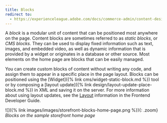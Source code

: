 ```yaml
---
title: Blocks
redirect to:
  - https://experienceleague.adobe.com/docs/commerce-admin/content-design/elements/blocks/blocks.html
---
```


A _block_ is a modular unit of content that can be positioned most anywhere on the page. Content blocks are sometimes referred to as _static blocks_, or _CMS blocks_. They can be used to display fixed information such as text, images, and embedded video, as well as dynamic information that is provided by a widget or originates in a database or other source. Most elements on the home page are blocks that can be easily managed.

You can create custom blocks of content without writing any code, and assign them to appear in a specific place in the page layout. Blocks can be positioned using the [Widget]({% link cms/widget-static-block.md %}) tool or by composing a [layout update]({% link design/layout-update-place-block.md %}) in XML and saving it on the server. For more information about using layout updates, see the [Layout][1] information in the Frontend Developer Guide.

![]({% link images/images/storefront-blocks-home-page.png %}){: .zoom}
_Blocks on the sample storefront home page_

[1]: https://devdocs.magento.com/guides/v2.3/frontend-dev-guide/layouts/layout-overview.html